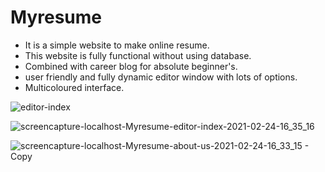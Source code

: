# Myresume

* It is a simple website to make online resume.
* This website is fully functional without using database.
* Combined with career blog for absolute beginner's.
* user friendly and fully dynamic editor window with lots of options.
* Multicoloured interface.


![editor-index](https://user-images.githubusercontent.com/55667057/109004141-5e28ba00-76ce-11eb-90cc-731c0b51475e.png)

![screencapture-localhost-Myresume-editor-index-2021-02-24-16_35_16](https://user-images.githubusercontent.com/55667057/109003026-ef972c80-76cc-11eb-811f-cfc5b78e4277.png)

![screencapture-localhost-Myresume-about-us-2021-02-24-16_33_15 - Copy](https://user-images.githubusercontent.com/55667057/109002888-ce364080-76cc-11eb-82d1-1138d765d111.png)


